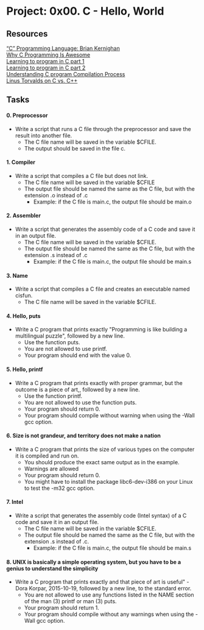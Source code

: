 # Project: 0x00. C - Hello, World </br>
## Resources </br>
[“C” Programming Language: Brian Kernighan](https://www.youtube.com/watch?v=de2Hsvxaf8M) </br>
[Why C Programming Is Awesome](https://www.youtube.com/watch?v=smGalmxPVYc) </br>
[Learning to program in C part 1](https://www.youtube.com/watch?v=rk2fK2IIiiQ) </br>
[Learning to program in C part 2](https://www.youtube.com/watch?v=FwpP_MsZWnU) </br>
[Understanding C program Compilation Process](https://www.youtube.com/watch?v=VDslRumKvRA) </br>
[Linus Torvalds on C vs. C++](http://harmful.cat-v.org/software/c++/linus) </br>

## Tasks </br>
#### 0. Preprocessor </br>
- Write a script that runs a C file through the preprocessor and save the result into another file.
	- The C file name will be saved in the variable $CFILE.
	- The output should be saved in the file c.

#### 1. Compiler </br>
- Write a script that compiles a C file but does not link.
	- The C file name will be saved in the variable $CFILE
	- The output file should be named the same as the C file, but with the extension .o instead of .c
		- Example: if the C file is main.c, the output file should be main.o

#### 2. Assembler </br>
- Write a script that generates the assembly code of a C code and save it in an output file.
	- The C file name will be saved in the variable $CFILE.
	- The output file should be named the same as the C file, but with the extension .s instead of .c
		* Example: if the C file is main.c, the output file should be main.s

#### 3. Name </br>
- Write a script that compiles a C file and creates an executable named cisfun.
	- The C file name will be saved in the variable $CFILE.
#### 4. Hello, puts </br>
- Write a C program that prints exactly "Programming is like building a multilingual puzzle", followed by a new line.
	- Use the function puts.
	- You are not allowed to use printf.
	- Your program should end with the value 0.
#### 5. Hello, printf </br>
- Write a C program that prints exactly with proper grammar, but the outcome is a piece of art,, followed by a new line.
	- Use the function printf.
	- You are not allowed to use the function puts.
	- Your program should return 0.
	- Your program should compile without warning when using the -Wall gcc option.

#### 6. Size is not grandeur, and territory does not make a nation </br>
- Write a C program that prints the size of various types on the computer it is compiled and run on.
	- You should produce the exact same output as in the example.
	- Warnings are allowed
	- Your program should return 0.
	- You might have to install the package libc6-dev-i386 on your Linux to test the -m32 gcc option.

#### 7. Intel </br>
- Write a script that generates the assembly code (Intel syntax) of a C code and save it in an output file.
	- The C file name will be saved in the variable $CFILE.
	- The output file should be named the same as the C file, but with the extension .s instead of .c.
		- Example: if the C file is main.c, the output file should be main.s

#### 8. UNIX is basically a simple operating system, but you have to be a genius to understand the simplicity </br>
- Write a C program that prints exactly and that piece of art is useful" - Dora Korpar, 2015-10-19, followed by a new line, to the standard error.
	- You are not allowed to use any functions listed in the NAME section of the man (3) printf or man (3) puts.
	- Your program should return 1.
	- Your program should compile without any warnings when using the -Wall gcc option.


